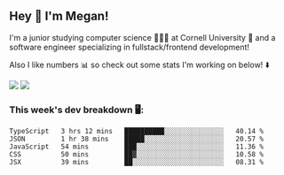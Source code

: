 ## Hey 👋 I'm Megan! 
I'm a junior studying computer science 👩🏻‍💻 at Cornell University 🐻 and a software engineer specializing in fullstack/frontend development!

Also I like numbers 📊 so check out some stats I'm working on below! ⬇️

<img src="https://github-readme-stats.vercel.app/api?username=meganyin13&show_icons=true&hide=stars&count_private=true" />

<img src="https://github-readme-stats.vercel.app/api/top-langs/?username=meganyin13&layout=compact&hide=Jupyter%20Notebook" />

### This week's dev breakdown 🖥:
<!--START_SECTION:waka-->
```text
TypeScript   3 hrs 12 mins   ██████████░░░░░░░░░░░░░░░   40.14 % 
JSON         1 hr 38 mins    █████░░░░░░░░░░░░░░░░░░░░   20.57 % 
JavaScript   54 mins         ███░░░░░░░░░░░░░░░░░░░░░░   11.36 % 
CSS          50 mins         ██▓░░░░░░░░░░░░░░░░░░░░░░   10.58 % 
JSX          39 mins         ██░░░░░░░░░░░░░░░░░░░░░░░   08.31 % 
```
<!--END_SECTION:waka-->